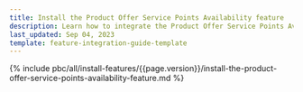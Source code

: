 ```yaml
---
title: Install the Product Offer Service Points Availability feature
description: Learn how to integrate the Product Offer Service Points Availability feature into your project
last_updated: Sep 04, 2023
template: feature-integration-guide-template
---
```


{% include pbc/all/install-features/{{page.version}}/install-the-product-offer-service-points-availability-feature.md %} <!-- To edit, see /_includes/pbc/all/install-features/202400.0/install-the-product-offer-service-points-availability-feature.md -->
